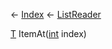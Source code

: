 ← [Index](Api-Index) ← [ListReader<T>](VRage.Collections.ListReader`1)

[T]() ItemAt([int](System.Int32) index)

